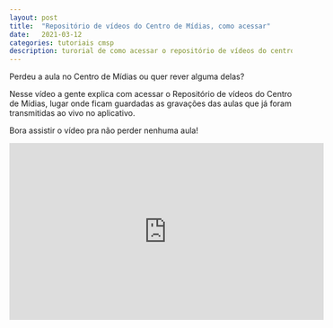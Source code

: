 ```yaml
---
layout: post
title:  "Repositório de vídeos do Centro de Mídias, como acessar"
date:   2021-03-12
categories: tutoriais cmsp
description: turorial de como acessar o repositório de vídeos do centro de mídias
---
```


Perdeu a aula no Centro de Mídias ou quer rever alguma delas?

Nesse vídeo a gente explica com acessar o Repositório de vídeos do Centro de Mídias, lugar onde ficam guardadas as gravações das aulas que já foram transmitidas ao vivo no aplicativo.

Bora assistir o vídeo pra não perder nenhuma aula!

<iframe width="560" height="315" src="https://www.youtube.com/embed/LCV2acx--wM" frameborder="0" allow="accelerometer; autoplay; clipboard-write; encrypted-media; gyroscope; picture-in-picture" allowfullscreen></iframe>